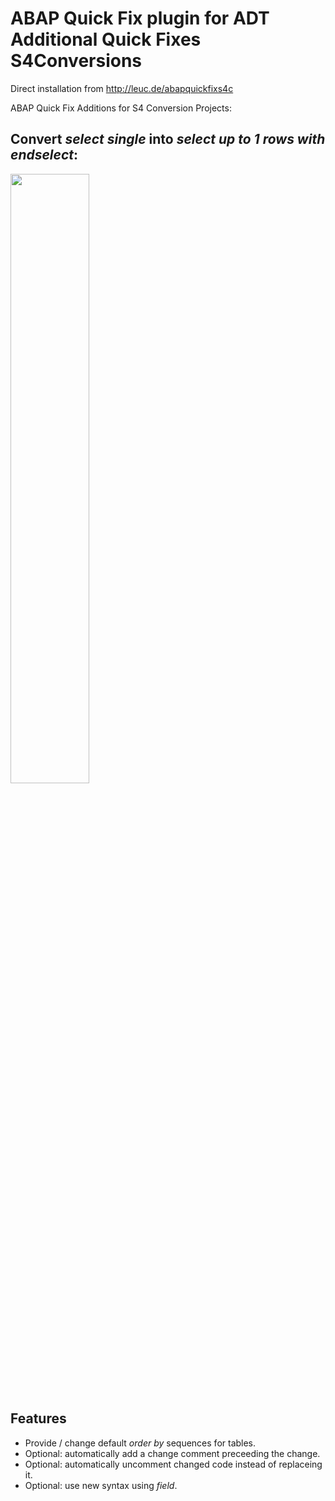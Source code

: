 # ABAP Quick Fix plugin for ADT Additional Quick Fixes S4Conversions

Direct installation from http://leuc.de/abapquickfixs4c

ABAP Quick Fix Additions for S4 Conversion Projects:

## Convert _select single_ into _select up to 1 rows with endselect_:

<img src="https://user-images.githubusercontent.com/90344490/173096279-8fd57c8b-8732-49a0-8c39-f059f7363277.gif" width="50%">
  
## Features

* Provide / change default _order by_ sequences for tables.
* Optional: automatically add a change comment preceeding the change.
* Optional: automatically uncomment changed code instead of replaceing it.
* Optional: use new syntax using _field_.
